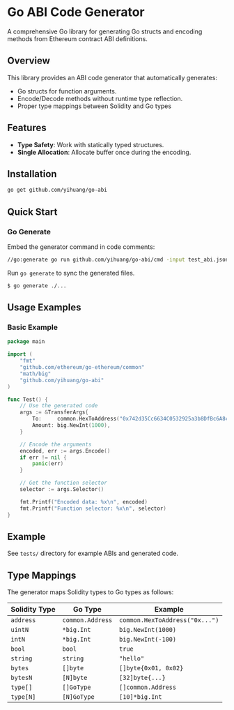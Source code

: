 # Go ABI Code Generator

A comprehensive Go library for generating Go structs and encoding methods from Ethereum contract ABI definitions.

## Overview

This library provides an ABI code generator that automatically generates:
- Go structs for function arguments.
- Encode/Decode methods without runtime type reflection.
- Proper type mappings between Solidity and Go types

## Features

- **Type Safety**: Work with statically typed structures.
- **Single Allocation**: Allocate buffer once during the encoding.

## Installation

```bash
go get github.com/yihuang/go-abi
```

## Quick Start

### Go Generate

Embed the generator command in code comments:

```bash
//go:generate go run github.com/yihuang/go-abi/cmd -input test_abi.json -output test_abi.abi.go
```

Run `go generate` to sync the generated files.

```bash
$ go generate ./...
```

## Usage Examples

### Basic Example

```go
package main

import (
	"fmt"
	"github.com/ethereum/go-ethereum/common"
	"math/big"
	"github.com/yihuang/go-abi"
)

func Test() {
	// Use the generated code
	args := &TransferArgs{
		To:     common.HexToAddress("0x742d35Cc6634C0532925a3b8DfBc6A8c4f4C9F7F"),
		Amount: big.NewInt(1000),
	}

	// Encode the arguments
	encoded, err := args.Encode()
	if err != nil {
		panic(err)
	}

	// Get the function selector
	selector := args.Selector()

	fmt.Printf("Encoded data: %x\n", encoded)
	fmt.Printf("Function selector: %x\n", selector)
}
```

## Example

See `tests/` directory for example ABIs and generated code.

## Type Mappings

The generator maps Solidity types to Go types as follows:

| Solidity Type | Go Type | Example |
|---------------|---------|---------|
| `address` | `common.Address` | `common.HexToAddress("0x...")` |
| `uintN` | `*big.Int` | `big.NewInt(1000)` |
| `intN` | `*big.Int` | `big.NewInt(-100)` |
| `bool` | `bool` | `true` |
| `string` | `string` | `"hello"` |
| `bytes` | `[]byte` | `[]byte{0x01, 0x02}` |
| `bytesN` | `[N]byte` | `[32]byte{...}` |
| `type[]` | `[]GoType` | `[]common.Address` |
| `type[N]` | `[N]GoType` | `[10]*big.Int` |
